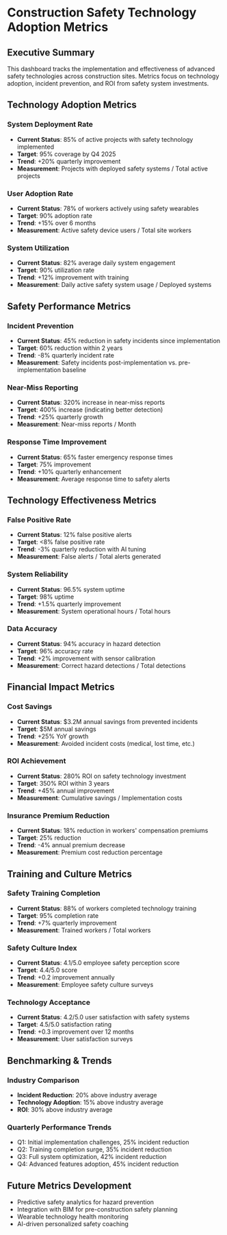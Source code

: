 # Construction Safety Technology Adoption Metrics

## Executive Summary
This dashboard tracks the implementation and effectiveness of advanced safety technologies across construction sites. Metrics focus on technology adoption, incident prevention, and ROI from safety system investments.

## Technology Adoption Metrics

### System Deployment Rate
- **Current Status**: 85% of active projects with safety technology implemented
- **Target**: 95% coverage by Q4 2025
- **Trend**: +20% quarterly improvement
- **Measurement**: Projects with deployed safety systems / Total active projects

### User Adoption Rate
- **Current Status**: 78% of workers actively using safety wearables
- **Target**: 90% adoption rate
- **Trend**: +15% over 6 months
- **Measurement**: Active safety device users / Total site workers

### System Utilization
- **Current Status**: 82% average daily system engagement
- **Target**: 90% utilization rate
- **Trend**: +12% improvement with training
- **Measurement**: Daily active safety system usage / Deployed systems

## Safety Performance Metrics

### Incident Prevention
- **Current Status**: 45% reduction in safety incidents since implementation
- **Target**: 60% reduction within 2 years
- **Trend**: -8% quarterly incident rate
- **Measurement**: Safety incidents post-implementation vs. pre-implementation baseline

### Near-Miss Reporting
- **Current Status**: 320% increase in near-miss reports
- **Target**: 400% increase (indicating better detection)
- **Trend**: +25% quarterly growth
- **Measurement**: Near-miss reports / Month

### Response Time Improvement
- **Current Status**: 65% faster emergency response times
- **Target**: 75% improvement
- **Trend**: +10% quarterly enhancement
- **Measurement**: Average response time to safety alerts

## Technology Effectiveness Metrics

### False Positive Rate
- **Current Status**: 12% false positive alerts
- **Target**: <8% false positive rate
- **Trend**: -3% quarterly reduction with AI tuning
- **Measurement**: False alerts / Total alerts generated

### System Reliability
- **Current Status**: 96.5% system uptime
- **Target**: 98% uptime
- **Trend**: +1.5% quarterly improvement
- **Measurement**: System operational hours / Total hours

### Data Accuracy
- **Current Status**: 94% accuracy in hazard detection
- **Target**: 96% accuracy rate
- **Trend**: +2% improvement with sensor calibration
- **Measurement**: Correct hazard detections / Total detections

## Financial Impact Metrics

### Cost Savings
- **Current Status**: $3.2M annual savings from prevented incidents
- **Target**: $5M annual savings
- **Trend**: +25% YoY growth
- **Measurement**: Avoided incident costs (medical, lost time, etc.)

### ROI Achievement
- **Current Status**: 280% ROI on safety technology investment
- **Target**: 350% ROI within 3 years
- **Trend**: +45% annual improvement
- **Measurement**: Cumulative savings / Implementation costs

### Insurance Premium Reduction
- **Current Status**: 18% reduction in workers' compensation premiums
- **Target**: 25% reduction
- **Trend**: -4% annual premium decrease
- **Measurement**: Premium cost reduction percentage

## Training and Culture Metrics

### Safety Training Completion
- **Current Status**: 88% of workers completed technology training
- **Target**: 95% completion rate
- **Trend**: +7% quarterly improvement
- **Measurement**: Trained workers / Total workers

### Safety Culture Index
- **Current Status**: 4.1/5.0 employee safety perception score
- **Target**: 4.4/5.0 score
- **Trend**: +0.2 improvement annually
- **Measurement**: Employee safety culture surveys

### Technology Acceptance
- **Current Status**: 4.2/5.0 user satisfaction with safety systems
- **Target**: 4.5/5.0 satisfaction rating
- **Trend**: +0.3 improvement over 12 months
- **Measurement**: User satisfaction surveys

## Benchmarking & Trends

### Industry Comparison
- **Incident Reduction**: 20% above industry average
- **Technology Adoption**: 15% above industry average
- **ROI**: 30% above industry average

### Quarterly Performance Trends
- Q1: Initial implementation challenges, 25% incident reduction
- Q2: Training completion surge, 35% incident reduction
- Q3: Full system optimization, 42% incident reduction
- Q4: Advanced features adoption, 45% incident reduction

## Future Metrics Development
- Predictive safety analytics for hazard prevention
- Integration with BIM for pre-construction safety planning
- Wearable technology health monitoring
- AI-driven personalized safety coaching